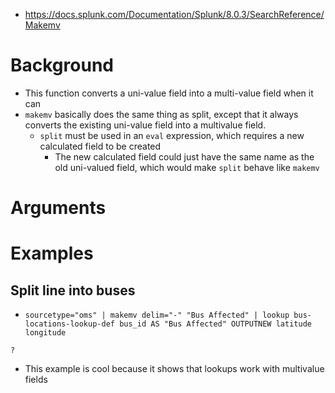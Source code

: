 - https://docs.splunk.com/Documentation/Splunk/8.0.3/SearchReference/Makemv
# Background
- This function converts a uni-value field into a multi-value field when it can
- `makemv` basically does the same thing as split, except that it always converts the existing uni-value field into a multivalue field.
  - `split` must be used in an `eval` expression, which requires a new calculated field to be created
    - The new calculated field could just have the same name as the old uni-valued field, which would make `split` behave like `makemv`
# Arguments
# Examples
## Split line into buses
- `sourcetype="oms" | makemv delim="-" "Bus Affected" | lookup bus-locations-lookup-def bus_id AS "Bus Affected" OUTPUTNEW latitude longitude`
```
?
```
- This example is cool because it shows that lookups work with multivalue fields
